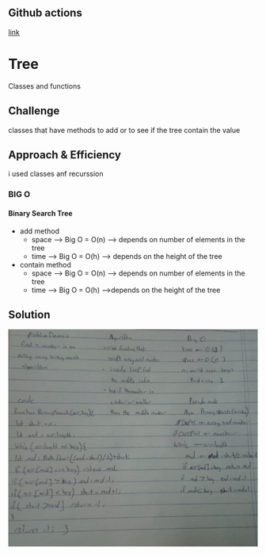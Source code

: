 ## Github actions
[link](https://github.com/ruwaid-401-advanced-javascript/data-structures-and-algorithms/pull/14/checks)

# Tree

Classes and functions

## Challenge

classes that have methods to add or to see if the tree contain the value

## Approach & Efficiency

i used classes anf recurssion
### BIG O
#### Binary Search Tree 
* add method
  * space --> Big O = O(n) --> depends on number of elements in the tree
  * time --> Big O = O(h) --> depends on the height of the tree
* contain method
  * space --> Big O = O(n) --> depends on number of elements in the tree
  * time --> Big O = O(h) -->depends on the height of the tree


## Solution

![UML](../../assets/array-binary-search.jpeg)